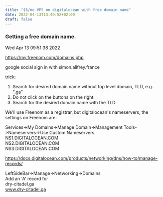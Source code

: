 ```yaml
---
title: "$5/mo VPS on digitalocean with free domain name"
date: 2022-04-13T13:40:52+02:00
draft: false
---
```

### Getting a free domain name.

Wed Apr 13 09:51:38 2022

https://my.freenom.com/domains.php

google social sign in with simon.allfrey.france

trick: 
1. Search for desired domain name without top level domain, TLD, e.g. ".ga"
2. Do not click on the buttons on the right.
3. Search for the desired domain name with the TLD

We'll use Freenom as a registrar, but digitalocean's nameservers, the settings on Freenom are:

Services->My Domains->Manage Domain->Management Tools->Nameservers->Use Custom Nameservers  
NS1.DIGITALOCEAN.COM  
NS2.DIGITALOCEAN.COM  
NS3.DIGITALOCEAN.COM  

https://docs.digitalocean.com/products/networking/dns/how-to/manage-records/

LeftSideBar->Manage->Networking->Domains  
Add an 'A' record for  
dry-citadel.ga  
www.dry-citadel.ga  



